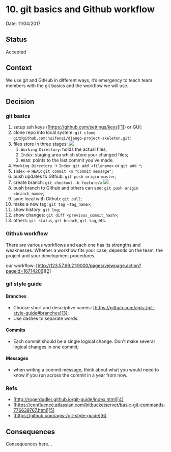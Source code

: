 # 10. git basics and Github workflow

Date: 11/04/2017

## Status

Accepted

## Context

We use git and GitHub in different ways, it’s emergency to teach team members with the git basics and the workflow we will use.

## Decision

### git basics

1. setup ssh keys ([https://github.com/settings/keys][1]) or GUI;
2. clone repo into local system: `git clone git@github.com:huifenqi/django-project-skeleton.git`;
3. files store in three stages:
	![][image-1]
	1. `Working Directory`: holds the actual files;
	2. `Index`: staging area which store your changed files;
	3. `HEAD`: points to the last commit you've made.
4. `Working Directory` -\> `Index`: `git add <filename>` or `git add *`;
5. `Index` -\> `HEAD`: `git commit -m "Commit message"`;
6. push updates to Github: `git push origin master`;
7. create branch: `git checkout -b feature/x`
	![][image-2]
8. push branch to Github and others can see: `git push origin <branch_name>`;
9. sync local with Github: `git pull`;
10. make a new tag: `git tag <tag_name>`;
11. show history: `git log`;
12. show changes: `git diff <previous_commit_hash>`;
13. others: `git status`, `git branch`, `git tag`, etc.

### Github workflow

There are various workflows and each one has its strengths and weaknesses. Whether a workflow fits your case, depends on the team, the project and your development procedures.

our workflow: [http://123.57.69.21:9000/pages/viewpage.action?pageId=16714206][2]

### git style guide

#### Branches

* Choose short and descriptive names: [https://github.com/agis-/git-style-guide#branches][3];
* Use dashes to separate words.

#### Commits

* Each commit should be a single logical change. Don't make several logical changes in one commit;

#### Messages

* when writing a commit message, think about what you would need to know if you run across the commit in a year from now.

### Refs

* [http://rogerdudler.github.io/git-guide/index.html][4]
* [https://confluence.atlassian.com/bitbucketserver/basic-git-commands-776639767.html][5]
* [https://github.com/agis-/git-style-guide][6]

## Consequences

Consequences here...

[1]:	https://github.com/settings/keys
[2]:	http://123.57.69.21:9000/pages/viewpage.action?pageId=16714206
[3]:	https://github.com/agis-/git-style-guide#branches
[4]:	http://rogerdudler.github.io/git-guide/index.html
[5]:	https://confluence.atlassian.com/bitbucketserver/basic-git-commands-776639767.html
[6]:	https://github.com/agis-/git-style-guide

[image-1]:	files/file-stages.png
[image-2]:	files/branches.png